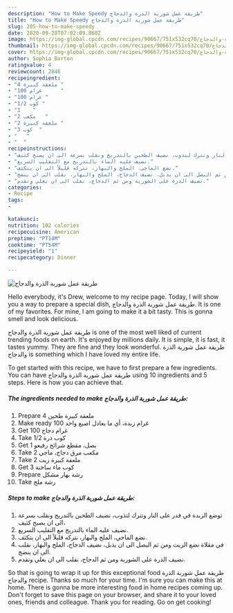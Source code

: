 ```yaml
---
description: "How to Make Speedy طريقة عمل شوربة الذرة والدجاج"
title: "How to Make Speedy طريقة عمل شوربة الذرة والدجاج"
slug: 205-how-to-make-speedy
date: 2020-09-28T07:02:09.868Z
image: https://img-global.cpcdn.com/recipes/90667/751x532cq70/الصورة-الرئيسية-لوصفةطريقة-عمل-شوربة-الذرة-والدجاج.jpg
thumbnail: https://img-global.cpcdn.com/recipes/90667/751x532cq70/الصورة-الرئيسية-لوصفةطريقة-عمل-شوربة-الذرة-والدجاج.jpg
cover: https://img-global.cpcdn.com/recipes/90667/751x532cq70/الصورة-الرئيسية-لوصفةطريقة-عمل-شوربة-الذرة-والدجاج.jpg
author: Sophia Barton
ratingvalue: 4
reviewcount: 2846
recipeingredient:
- "4 ملعقة كبيرة "
- "100 غرام      "
- "100 غرام "
- "1/2 كوب "
- "1    "
- "2 مكعب   "
- "2 ملعقة كبيرة "
- "3 كوب  "
- "   "
- "  "
recipeinstructions:
- "توضع الزبدة في قدر على النار وتترك لتذوب، نضيف الطحين بالتدريج ونقلب بسرعة الى ان يصبح كثيف،"
- "نضيف عليه الماء بالتدريج مع التقليب السريع."
- "نضع الماجي، الملح والبهار، نتركه قليلاً الى ان يتكثف."
- "في مقلاة نضع الزيت ومن ثم البصل الى ان يذبل، نضيف الدجاج، الملح والبهار، نقلب الى ان ينضج."
- "نضيف الذرة على الشوربة ومن ثم الدجاج، نقلب الى ان يغلي وتقدم."
categories:
- Recipe
tags:
- 

katakunci:  
nutrition: 102 calories
recipecuisine: American
preptime: "PT14M"
cooktime: "PT54M"
recipeyield: "1"
recipecategory: Dinner

---
```



![طريقة عمل شوربة الذرة والدجاج](https://img-global.cpcdn.com/recipes/90667/751x532cq70/الصورة-الرئيسية-لوصفةطريقة-عمل-شوربة-الذرة-والدجاج.jpg)

Hello everybody, it's Drew, welcome to my recipe page. Today, I will show you a way to prepare a special dish, طريقة عمل شوربة الذرة والدجاج. It is one of my favorites. For mine, I am going to make it a bit tasty. This is gonna smell and look delicious.

طريقة عمل شوربة الذرة والدجاج is one of the most well liked of current trending foods on earth. It's enjoyed by millions daily. It is simple, it is fast, it tastes yummy. They are fine and they look wonderful. طريقة عمل شوربة الذرة والدجاج is something which I have loved my entire life.




To get started with this recipe, we have to first prepare a few ingredients. You can have طريقة عمل شوربة الذرة والدجاج using 10 ingredients and 5 steps. Here is how you can achieve that.

<!--inarticleads1-->

##### The ingredients needed to make طريقة عمل شوربة الذرة والدجاج:

1. Prepare 4 ملعقة كبيرة طحين
1. Make ready 100 غرام زبدة، أي ما يعادل اصبع واحد
1. Get 100 غرام دجاج
1. Take 1/2 كوب ذرة
1. Get 1 بصل، مقطع شرائح رفيعو
1. Take 2 مكعب مرق دجاج، ماجي
1. Take 2 ملعقة كبيرة زيت
1. Get 3 كوب ماء ساخنة
1. Prepare  رشة بهار مشكل
1. Take  رشة ملح




<!--inarticleads2-->

##### Steps to make طريقة عمل شوربة الذرة والدجاج:

1. توضع الزبدة في قدر على النار وتترك لتذوب، نضيف الطحين بالتدريج ونقلب بسرعة الى ان يصبح كثيف،
1. نضيف عليه الماء بالتدريج مع التقليب السريع.
1. نضع الماجي، الملح والبهار، نتركه قليلاً الى ان يتكثف.
1. في مقلاة نضع الزيت ومن ثم البصل الى ان يذبل، نضيف الدجاج، الملح والبهار، نقلب الى ان ينضج.
1. نضيف الذرة على الشوربة ومن ثم الدجاج، نقلب الى ان يغلي وتقدم.




So that is going to wrap it up for this exceptional food طريقة عمل شوربة الذرة والدجاج recipe. Thanks so much for your time. I'm sure you can make this at home. There is gonna be more interesting food in home recipes coming up. Don't forget to save this page on your browser, and share it to your loved ones, friends and colleague. Thank you for reading. Go on get cooking!
